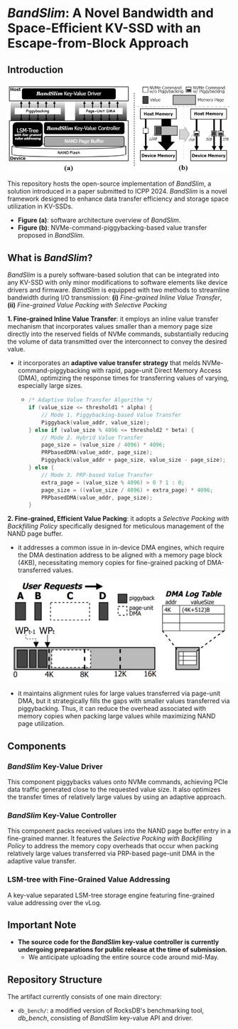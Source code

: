 # _BandSlim_: A Novel Bandwidth and Space-Efficient KV-SSD with an Escape-from-Block Approach
<!--[![DOI](https://zenodo.org/badge/701288709.svg)](https://zenodo.org/doi/10.5281/zenodo.10672947) [![SWH](https://archive.softwareheritage.org/badge/origin/https://github.com/lass-lab/DeepVM/)](https://archive.softwareheritage.org/browse/origin/?origin_url=https://github.com/lass-lab/DeepVM) [![SWH](https://archive.softwareheritage.org/badge/swh:1:dir:561f421fa40bdc4fdb1f9f0c63b8f93e73886717/)](https://archive.softwareheritage.org/swh:1:dir:561f421fa40bdc4fdb1f9f0c63b8f93e73886717;origin=https://github.com/lass-lab/DeepVM;visit=swh:1:snp:1c3553a75d1f6d2d8a3dc6392c0f418747bf3fa5;anchor=swh:1:rev:b7c1bce36ec625dd8847ce111d36bc456718d980)-->
## Introduction

<p align="center">
  <img src="./overview.png" alt="Overview Image" width="600">
</p>

This repository hosts the open-source implementation of _BandSlim_, a solution introduced in a paper submitted to ICPP 2024. _BandSlim_ is a novel framework designed to enhance data transfer efficiency and storage space utilization in KV-SSDs. </br>
- **Figure (a)**: software architecture overview of _BandSlim_. </br>
- **Figure (b)**: NVMe-command-piggybacking-based value transfer proposed in _BandSlim_. </br>

## What is _BandSlim_?

_BandSlim_ is a purely software-based solution that can be integrated into any KV-SSD with only minor modifications to software elements like device drivers and firmware. _BandSlim_ is equipped with two methods to streamline bandwidth during I/O transmission: **(i)** _Fine-grained Inline Value Transfer_, **(ii)** _Fine-grained Value Packing with Selective Packing_

**1. Fine-grained Inline Value Transfer**: it employs an inline value transfer mechanism that incorporates values smaller than a memory page size directly into the reserved fields of NVMe commands, substantially reducing the volume of data transmitted over the interconnect to convey the desired value. </br>
  - it incorporates an **adaptive value transfer strategy** that melds NVMe-command-piggybacking with rapid, page-unit Direct Memory Access (DMA), optimizing the response times for transferring values of varying, especially large sizes. </br>
    - ```c
      /* Adaptive Value Transfer Algorithm */
      if (value_size <= threshold1 * alpha) {
          // Mode 1. Piggybacking-based Value Transfer
          Piggyback(value_addr, value_size);
      } else if (value_size % 4096 <= threshold2 * beta) {
          // Mode 2. Hybrid Value Transfer
          page_size = (value_size / 4096) * 4096;
          PRPbasedDMA(value_addr, page_size);
          Piggyback(value_addr + page_size, value_size - page_size);
      } else {
          // Mode 3. PRP-based Value Transfer
          extra_page = (value_size % 4096) > 0 ? 1 : 0;
          page_size = ((value_size / 4096) + extra_page) * 4096;
          PRPbasedDMA(value_addr, page_size);
      }
      ```

**2. Fine-grained, Efficient Value Packing**: it adopts a _Selective Packing with Backfilling Policy_ specifically designed for meticulous management of the NAND page buffer. 
  - it addresses a common issue in in-device DMA engines, which require the DMA destination address to be aligned with a memory page block (4KB), necessitating memory copies for fine-grained packing of DMA-transferred values.

<p align="center">
  <img src="./select_pack.png" alt="Select Packing Image" width="500">
</p>

  - it maintains alignment rules for large values transferred via page-unit DMA, but it strategically fills the gaps with smaller values transferred via piggybacking. Thus, it can reduce the overhead associated with memory copies when packing large values while maximizing NAND page utilization.

## Components

### _BandSlim_ Key-Value Driver

This component piggybacks values onto NVMe commands, achieving PCIe data traffic generated close to the requested value size. It also optimizes the transfer times of relatively large values by using an adaptive approach.

### _BandSlim_ Key-Value Controller

This component packs received values into the NAND page buffer entry in a fine-grained manner. It features the _Selective Packing with Backfilling Policy_ to address the memory copy overheads that occur when packing relatively large values transferred via PRP-based page-unit DMA in the adaptive value transfer.

### LSM-tree with Fine-Grained Value Addressing

A key-value separated LSM-tree storage engine featuring fine-grained value addressing over the vLog.

<!--
## Dataset

### Virtual Instance Data

The virtual instance data is in the following `json` format.

```json
{
    "instances": [
        {
            "name": "A",
            "ondemand_price": 0.75,
            "spot_price": 0.225,
            "network_bandwidth": 10.0,
            "flops": 100.0,
            "a": 0.14,
            "b": 14.5,
            "c": 13.5,
            "type": "G",
            "vCPU": 4
        },
    ],
    "available_vcpus": {
        "G": {
            "ondemand": 32,
            "spot": 128
        },
    }
}
```

`instances` include information about each instance, encompassing name, price, hardware specifications, and performance.
`available_vcpus` records the maximum number of each type of instance that can be used.

### Real Instance Data

The real instance data is divided into parts embedded in the code and those stored in `json`.
The part embedded in the code includes the parameters of the regression function and the $n_{sat}$ values based on network bandwidth.

```python3
a_values = {
    ...
}
b_values = {
    ...
}
c_values= {
    ...
}
table = {
    ...
}
```

The part stored in `json` format is similar to the virtual instance data.

```json
{
    "instances": [
        {
            "name": "g3s.xlarge",
            "type": "G",
            "ondemand_price": 0.75,
            "spot_price": 0.225,
            "vCPU": 4,
            "memory": 30.5,
            "network_bandwidth": 10,
            "flops": 100
        },
    ],
    "available_vcpus": {
        "G": {
            "ondemand": 32,
            "spot": 128
        },
    }
}
```

## Requirements

Download the necessary Python packages using the following command:

```bash
pip install -r requirements.txt
```

Additionally, you may need to download the necessary Linux packages for graph generation using the following command:

```bash
sudo apt update
sudo apt install texlive texlive-latex-extra texlive-fonts-recommended dvipng cm-super
```-->

## Important Note

<!-- - The provided software and algorithms are for research and educational purposes. Users should exercise caution and understand the limitations and requirements of each component.-->

- **The source code for the _BandSlim_ key-value controller is currently undergoing preparations for public release at the time of submission.**
  - We anticipate uploading the entire source code around mid-May.

## Repository Structure

The artifact currently consists of one main directory:

- `db_bench/`: a modified version of RocksDB's benchmarking tool, _db\_bench_, consisting of _BandSlim_ key-value API and driver.
